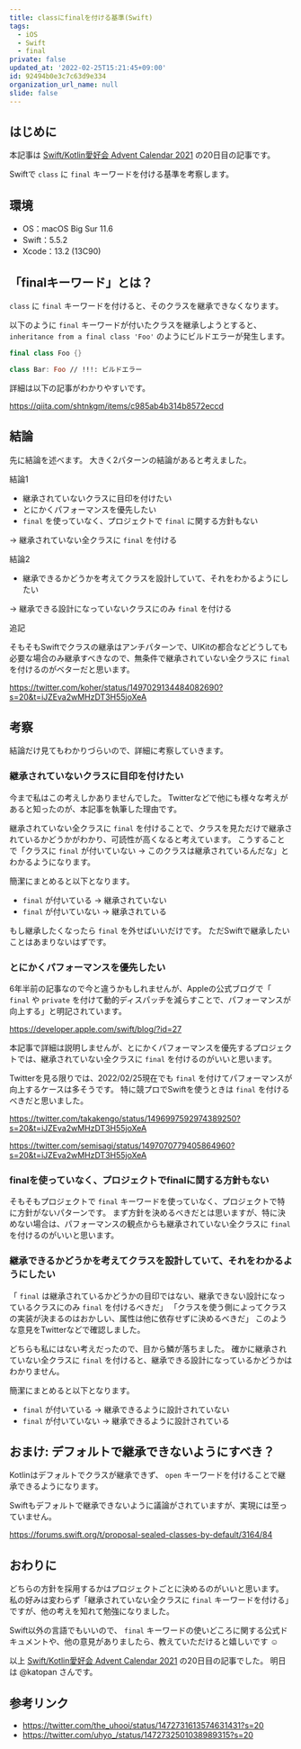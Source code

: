 ```yaml
---
title: classにfinalを付ける基準(Swift)
tags:
  - iOS
  - Swift
  - final
private: false
updated_at: '2022-02-25T15:21:45+09:00'
id: 92494b0e3c7c63d9e334
organization_url_name: null
slide: false
---
```

## はじめに

本記事は [Swift/Kotlin愛好会 Advent Calendar 2021](https://qiita.com/advent-calendar/2021/love_swift_kotlin) の20日目の記事です。

Swiftで `class` に `final` キーワードを付ける基準を考察します。

## 環境

- OS：macOS Big Sur 11.6
- Swift：5.5.2
- Xcode：13.2 (13C90)

## 「finalキーワード」とは？

`class` に `final` キーワードを付けると、そのクラスを継承できなくなります。

以下のように `final` キーワードが付いたクラスを継承しようとすると、 `inheritance from a final class 'Foo'` のようにビルドエラーが発生します。

```swift
final class Foo {}

class Bar: Foo // !!!: ビルドエラー
```

詳細は以下の記事がわかりやすいです。

https://qiita.com/shtnkgm/items/c985ab4b314b8572eccd

## 結論

先に結論を述べます。
大きく2パターンの結論があると考えました。

結論1

- 継承されていないクラスに目印を付けたい
- とにかくパフォーマンスを優先したい
- `final` を使っていなく、プロジェクトで `final` に関する方針もない

→ 継承されていない全クラスに `final` を付ける

結論2

- 継承できるかどうかを考えてクラスを設計していて、それをわかるようにしたい

→ 継承できる設計になっていないクラスにのみ `final` を付ける

追記

そもそもSwiftでクラスの継承はアンチパターンで、UIKitの都合などどうしても必要な場合のみ継承すべきなので、無条件で継承されていない全クラスに `final` を付けるのがベターだと思います。

https://twitter.com/koher/status/1497029134484082690?s=20&t=iJZEva2wMHzDT3H55joXeA

## 考察

結論だけ見てもわかりづらいので、詳細に考察していきます。

### 継承されていないクラスに目印を付けたい

今まで私はこの考えしかありませんでした。
Twitterなどで他にも様々な考えがあると知ったのが、本記事を執筆した理由です。

継承されていない全クラスに `final` を付けることで、クラスを見ただけで継承されているかどうかがわかり、可読性が高くなると考えています。
こうすることで「クラスに `final` が付いていない → このクラスは継承されているんだな」とわかるようになります。

簡潔にまとめると以下となります。

- `final` が付いている → 継承されていない
- `final` が付いていない → 継承されている

もし継承したくなったら `final` を外せばいいだけです。
ただSwiftで継承したいことはあまりないはずです。

### とにかくパフォーマンスを優先したい

6年半前の記事なので今と違うかもしれませんが、Appleの公式ブログで「 `final` や `private` を付けて動的ディスパッチを減らすことで、パフォーマンスが向上する」と明記されています。

https://developer.apple.com/swift/blog/?id=27

本記事で詳細は説明しませんが、とにかくパフォーマンスを優先するプロジェクトでは、継承されていない全クラスに `final` を付けるのがいいと思います。

Twitterを見る限りでは、2022/02/25現在でも `final` を付けてパフォーマンスが向上するケースは多そうです。
特に競プロでSwiftを使うときは `final` を付けるべきだと思いました。

https://twitter.com/takakengo/status/1496997592974389250?s=20&t=iJZEva2wMHzDT3H55joXeA

https://twitter.com/semisagi/status/1497070779405864960?s=20&t=iJZEva2wMHzDT3H55joXeA

### finalを使っていなく、プロジェクトでfinalに関する方針もない

そもそもプロジェクトで `final` キーワードを使っていなく、プロジェクトで特に方針がないパターンです。
まず方針を決めるべきだとは思いますが、特に決めない場合は、パフォーマンスの観点からも継承されていない全クラスに `final` を付けるのがいいと思います。

### 継承できるかどうかを考えてクラスを設計していて、それをわかるようにしたい

「 `final` は継承されているかどうかの目印ではない、継承できない設計になっているクラスにのみ `final` を付けるべきだ」
「クラスを使う側によってクラスの実装が決まるのはおかしい、属性は他に依存せずに決めるべきだ」
このような意見をTwitterなどで確認しました。

どちらも私にはない考えだったので、目から鱗が落ちました。
確かに継承されていない全クラスに `final` を付けると、継承できる設計になっているかどうかはわかりません。

簡潔にまとめると以下となります。

- `final` が付いている → 継承できるように設計されていない
- `final` が付いていない → 継承できるように設計されている

## おまけ: デフォルトで継承できないようにすべき？

Kotlinはデフォルトでクラスが継承できず、 `open` キーワードを付けることで継承できるようになります。

Swiftもデフォルトで継承できないように議論がされていますが、実現には至っていません。

https://forums.swift.org/t/proposal-sealed-classes-by-default/3164/84

## おわりに

どちらの方針を採用するかはプロジェクトごとに決めるのがいいと思います。
私の好みは変わらず「継承されていない全クラスに `final` キーワードを付ける」ですが、他の考えを知れて勉強になりました。

Swift以外の言語でもいいので、 `final` キーワードの使いどころに関する公式ドキュメントや、他の意見がありましたら、教えていただけると嬉しいです :relaxed: 

以上 [Swift/Kotlin愛好会 Advent Calendar 2021](https://qiita.com/advent-calendar/2021/love_swift_kotlin) の20日目の記事でした。
明日は @katopan さんです。

## 参考リンク

- https://twitter.com/the_uhooi/status/1472731613574631431?s=20
- https://twitter.com/uhyo_/status/1472732501038989315?s=20
